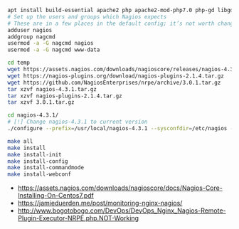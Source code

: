 ```bash
apt install build-essential apache2 php apache2-mod-php7.0 php-gd libgd-dev sendmail unzip
# Set up the users and groups which Nagios expects
# These are in a few places in the default config; it’s not worth changing them
adduser nagios
addgroup nagcmd
usermod -a -G nagcmd nagios
usermod -a -G nagcmd www-data

cd temp
wget https://assets.nagios.com/downloads/nagioscore/releases/nagios-4.3.1.tar.gz
wget https://nagios-plugins.org/download/nagios-plugins-2.1.4.tar.gz
wget https://github.com/NagiosEnterprises/nrpe/archive/3.0.1.tar.gz
tar xzvf nagios-4.3.1.tar.gz
tar xzvf nagios-plugins-2.1.4.tar.gz
tar xzvf 3.0.1.tar.gz

cd nagios-4.3.1/
# [!] Change nagios-4.3.1 to current version
./configure --prefix=/usr/local/nagios-4.3.1 --sysconfdir=/etc/nagios --with-nagios-group=nagios --with-command-group=nagcmd

make all
make install
make install-init
make install-config
make install-commandmode
make install-webconf
```

* https://assets.nagios.com/downloads/nagioscore/docs/Nagios-Core-Installing-On-Centos7.pdf
* https://jamieduerden.me/post/monitoring-nginx-nagios/
* http://www.bogotobogo.com/DevOps/DevOps_Nginx_Nagios-Remote-Plugin-Executor-NRPE.php.NOT-Working
